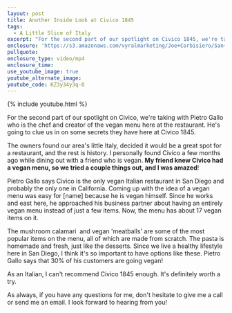```yaml
---
layout: post
title: Another Inside Look at Civico 1845
tags:
  - A Little Slice of Italy
excerpt: "For the second part of our spotlight on Civico 1845, we're taking with Pietro Gallo who is the chef and creator of the vegan menu here at the restaurant. He's going to clue us in on some secrets they have here at Civico 1845."
enclosure: 'https://s3.amazonaws.com/vyralmarketing/Joe+Corbisiero/San+Diego+Real+Estate+Another+Inside+Look+at+Civico+1845.mp4'
pullquote:
enclosure_type: video/mp4
enclosure_time:
use_youtube_image: true
youtube_alternate_image:
youtube_code: KZ3y34y3q-0
---
```



{% include youtube.html %}

For the second part of our spotlight on Civico, we're taking with Pietro Gallo who is the chef and creator of the vegan menu here at the restaurant. He's going to clue us in on some secrets they have here at Civico 1845.

The owners found our area's little Italy, decided it would be a great spot for a restaurant, and the rest is history. I personally found Civico a few months ago while dining out with a friend who is vegan. **My friend knew Civico had a vegan menu, so we tried a couple things out, and I was amazed**!

Pietro Gallo says Civico is the only vegan Italian restaurant in San Diego and probably the only one in California. Coming up with the idea of a vegan menu was easy for [name] because he is vegan himself. Since he works and east here, he approached his business partner about having an entirely vegan menu instead of just a few items. Now, the menu has about 17 vegan items on it.

The mushroom calamari  and vegan 'meatballs' are some of the most popular items on the menu, all of which are made from scratch. The pasta is homemade and fresh, just like the desserts. Since we live a healthy lifestyle here in San Diego, I think it's so important to have options like these. Pietro Gallo says that 30% of his customers are going vegan!

As an Italian, I can't recommend Civico 1845 enough. It's definitely worth a try.

As always, if you have any questions for me, don't hesitate to give me a call or send me an email. I look forward to hearing from you!